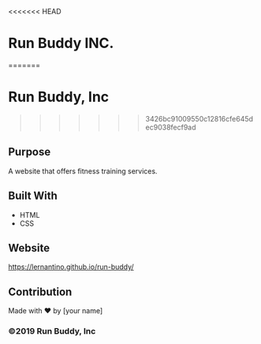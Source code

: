 <<<<<<< HEAD
# Run Buddy INC.
=======
# Run Buddy, Inc
>>>>>>> 3426bc91009550c12816cfe645dec9038fecf9ad

## Purpose
A website that offers fitness training services. 

## Built With
* HTML
* CSS

## Website
https://lernantino.github.io/run-buddy/

## Contribution
Made with ❤️ by [your name]

### ©️2019 Run Buddy, Inc 
